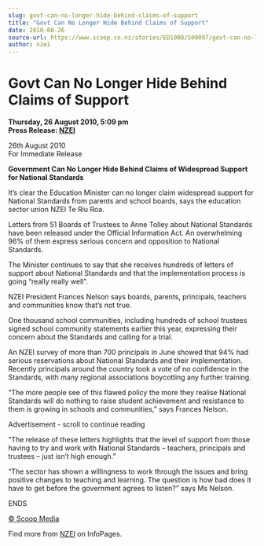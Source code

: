 ```yaml
---
slug: govt-can-no-longer-hide-behind-claims-of-support
title: "Govt Can No Longer Hide Behind Claims of Support"
date: 2010-08-26
source-url: https://www.scoop.co.nz/stories/ED1008/S00097/govt-can-no-longer-hide-behind-claims-of-support.htm
author: nzei
---
```

Govt Can No Longer Hide Behind Claims of Support
================================================

**Thursday, 26 August 2010, 5:09 pm**  
**Press Release: [NZEI](https://info.scoop.co.nz/NZEI)**

  
26th August 2010  
For Immediate Release

  
**Government Can No Longer Hide Behind Claims of Widespread Support for National Standards**

It’s clear the Education Minister can no longer claim widespread support for National Standards from parents and school boards, says the education sector union NZEI Te Riu Roa.

Letters from 51 Boards of Trustees to Anne Tolley about National Standards have been released under the Official Information Act. An overwhelming 96% of them express serious concern and opposition to National Standards.

The Minister continues to say that she receives hundreds of letters of support about National Standards and that the implementation process is going “really really well”.

NZEI President Frances Nelson says boards, parents, principals, teachers and communities know that’s not true.

One thousand school communities, including hundreds of school trustees signed school community statements earlier this year, expressing their concern about the Standards and calling for a trial.

An NZEI survey of more than 700 principals in June showed that 94% had serious reservations about National Standards and their implementation. Recently principals around the country took a vote of no confidence in the Standards, with many regional associations boycotting any further training.

“The more people see of this flawed policy the more they realise National Standards will do nothing to raise student achievement and resistance to them is growing in schools and communities,” says Frances Nelson.

Advertisement - scroll to continue reading





“The release of these letters highlights that the level of support from those having to try and work with National Standards – teachers, principals and trustees – just isn’t high enough.”

“The sector has shown a willingness to work through the issues and bring positive changes to teaching and learning. The question is how bad does it have to get before the government agrees to listen?” says Ms Nelson.

  
ENDS

[© Scoop Media](http://www.scoop.co.nz/about/terms.html)

Find more from [NZEI](https://info.scoop.co.nz/NZEI) on InfoPages.